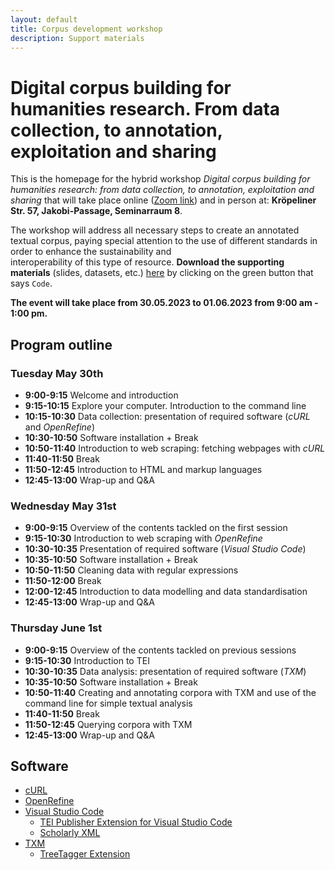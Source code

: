 ```yaml
---
layout: default
title: Corpus development workshop
description: Support materials
---
```

# Digital corpus building for humanities research. From data collection, to annotation, exploitation and sharing

This is the homepage for the hybrid workshop *Digital corpus building for humanities research: from data collection, to annotation, exploitation and sharing*
that will take place online ([Zoom link](https://uni-rostock-de.zoom.us/j/63047472241?pwd=MENUUFdma3Q3K0lGUDBzeWdEbGNPQT09)) and in person at: **Kröpeliner Str. 57, Jakobi-Passage, Seminarraum 8**.

The workshop will address all necessary steps to create an annotated textual corpus, paying special attention to the use of different standards in order to enhance the sustainability and              
interoperability of this type of resource. **Download the supporting materials** (slides, datasets, etc.) [here](https://github.com/HelenaSabel/corpus_development) by clicking on the green button that says `Code`.

**The event will take place from 30.05.2023 to 01.06.2023 from 9:00 am - 1:00 pm.**


## Program outline

### Tuesday May 30th

- **9:00-9:15** Welcome and introduction
- **9:15-10:15** Explore your computer. Introduction to the command line
- **10:15-10:30** Data collection: presentation of required software (*cURL* and *OpenRefine*)
- **10:30-10:50** Software installation + Break
- **10:50-11:40** Introduction to web scraping: fetching webpages with *cURL*
- **11:40-11:50** Break
- **11:50-12:45** Introduction to HTML and markup languages
- **12:45-13:00**  Wrap-up and Q&A

### Wednesday May 31st
- **9:00-9:15** Overview of the contents tackled on the first session
- **9:15-10:30** Introduction to web scraping with *OpenRefine*
- **10:30-10:35** Presentation of required software (*Visual Studio Code*)
- **10:35-10:50** Software installation + Break
- **10:50-11:50** Cleaning data with regular expressions
- **11:50-12:00** Break
- **12:00-12:45** Introduction to data modelling and data standardisation
- **12:45-13:00**  Wrap-up and Q&A

### Thursday June 1st
- **9:00-9:15** Overview of the contents tackled on previous sessions
- **9:15-10:30** Introduction to TEI
- **10:30-10:35** Data analysis: presentation of required software (*TXM*)
- **10:35-10:50** Software installation + Break
- **10:50-11:40** Creating and annotating corpora with TXM and use of the command line for simple textual analysis
- **11:40-11:50** Break
- **11:50-12:45** Querying corpora with TXM
- **12:45-13:00**  Wrap-up and Q&A

## Software
- [cURL](https://everything.curl.dev/get)
- [OpenRefine](https://openrefine.org/docs/manual/installing)
- [Visual Studio Code](https://code.visualstudio.com/download)
    - [TEI Publisher Extension for Visual Studio Code](https://marketplace.visualstudio.com/items?itemName=e-editiones.tei-publisher-vscode)
    - [Scholarly XML](https://marketplace.visualstudio.com/items?itemName=raffazizzi.sxml)
- [TXM](https://txm.gitpages.huma-num.fr/textometrie/files/software/TXM/0.8.1/en/)
    - [TreeTagger Extension](https://txm.gitpages.huma-num.fr/textometrie/en/InstallTreeTagger/)

